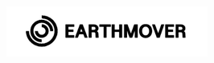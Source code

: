 <p align="center"><a href="#" target="_blank" class="text-white"><img src="https://github.com/Tougashi/Earthmover/blob/main/public/assets/image/logo-text.png" width="400" alt="Earthmover Logo"></a></p>
